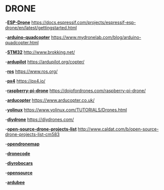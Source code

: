 # DRONE

-**[ESP-Drone](https://docs.espressif.com/projects/espressif-esp-drone/en/latest/gettingstarted.html)** https://docs.espressif.com/projects/espressif-esp-drone/en/latest/gettingstarted.html

-**[arduino-quadcopter](https://www.mydronelab.com/blog/arduino-quadcopter.html)** https://www.mydronelab.com/blog/arduino-quadcopter.html

-**[STM32](http://www.brokking.net/)** http://www.brokking.net/

-**[ardupilot](https://ardupilot.org/copter/)** https://ardupilot.org/copter/

-**[ros](https://www.ros.org/)** https://www.ros.org/

-**[px4](https://px4.io/)** https://px4.io/

-**[raspberry-pi-drone](https://dojofordrones.com/raspberry-pi-drone/)** https://dojofordrones.com/raspberry-pi-drone/

-**[arducopter](https://www.arducopter.co.uk/)** https://www.arducopter.co.uk/

-**[yolinux](https://www.yolinux.com/TUTORIALS/Drones.html)** https://www.yolinux.com/TUTORIALS/Drones.html

-**[diydrone](https://diydrones.com/)** https://diydrones.com/

-**[open-source-drone-projects-list](http://www.caldat.com/b/open-source-drone-projects-list-cm583)** http://www.caldat.com/b/open-source-drone-projects-list-cm583

-**[opendronemap](https://www.opendronemap.org/)**

-**[dronecode](https://dronecode.org/)**

-**[diyrobocars](https://dronecode.diyrobocars.com/)**

-**[opensource](https://opensource.com/article/18/2/drone-projects)**

-**[ardubee](https://www.unmannedsystemstechnology.com/company/cubepilot/ardubee/)**
